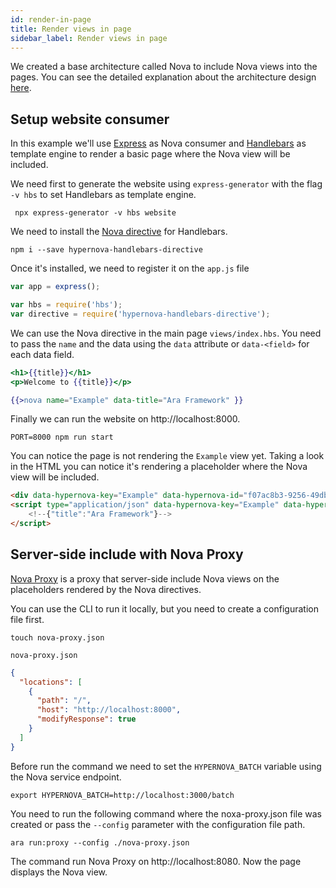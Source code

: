 ```yaml
---
id: render-in-page
title: Render views in page
sidebar_label: Render views in page
---
```


We created a base architecture called Nova to include Nova views into the pages. You can see the detailed explanation about the architecture design [here](/website/docs/nova-architecture).

## Setup website consumer

In this example we'll use [Express](https://expressjs.com/) as Nova consumer and [Handlebars](https://handlebarsjs.com/) as template engine to render a basic page where the Nova view will be included.

We need first to generate the website using `express-generator` with the flag `-v hbs` to set Handlebars as template engine.

```shell
 npx express-generator -v hbs website
```

We need to install the [Nova directive](https://github.com/ara-framework/hypernova-handlebars-directive) for Handlebars.

```shell
npm i --save hypernova-handlebars-directive
```

Once it's installed, we need to register it on the `app.js` file

```js
var app = express();

var hbs = require('hbs');
var directive = require('hypernova-handlebars-directive');
```

We can use the Nova directive in the main page `views/index.hbs`. You need to pass the `name` and the data using the `data` attribute or `data-<field>` for each data field.

```hbs
<h1>{{title}}</h1>
<p>Welcome to {{title}}</p>

{{>nova name="Example" data-title="Ara Framework" }}
```

Finally we can run the website on http://localhost:8000.

```shell
PORT=8000 npm run start
```

You can notice the page is not rendering the `Example` view yet. Taking a look in the HTML you can notice it's rendering  a placeholder where the Nova view will be included.

```html
<div data-hypernova-key="Example" data-hypernova-id="f07ac8b3-9256-49db-90b9-fb30789a8f85"></div>
<script type="application/json" data-hypernova-key="Example" data-hypernova-id="f07ac8b3-9256-49db-90b9-fb30789a8f85">
    <!--{"title":"Ara Framework"}-->
</script>
```

## Server-side include with Nova Proxy

[Nova Proxy](https://github.com/ara-framework/nova-proxy) is a proxy that server-side include Nova views on the placeholders rendered by the Nova directives.

You can use the CLI to run it locally, but you need to create a configuration file first.

```shell
touch nova-proxy.json
``` 

`nova-proxy.json`

```json
{
  "locations": [
    {
      "path": "/",
      "host": "http://localhost:8000",
      "modifyResponse": true
    }
  ]
}
```
Before run the command we need to set the `HYPERNOVA_BATCH` variable using the Nova service endpoint.

```shell
export HYPERNOVA_BATCH=http://localhost:3000/batch
```

You need to run the following command where the noxa-proxy.json file was created or pass the `--config` parameter with the configuration file path.

```
ara run:proxy --config ./nova-proxy.json
```

The command run Nova Proxy on http://localhost:8080. Now the page displays the Nova view.




